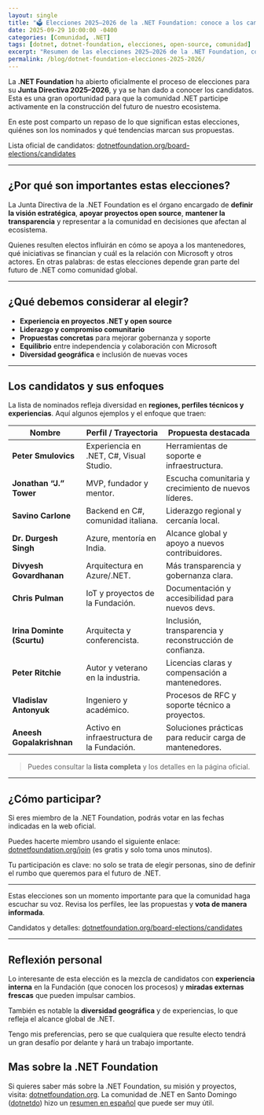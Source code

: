 ```yaml
---
layout: single
title: "🗳️ Elecciones 2025–2026 de la .NET Foundation: conoce a los candidatos"
date: 2025-09-29 10:00:00 -0400
categories: [Comunidad, .NET]
tags: [dotnet, dotnet-foundation, elecciones, open-source, comunidad]
excerpt: "Resumen de las elecciones 2025–2026 de la .NET Foundation, con contexto, candidatos destacados, tendencias y cómo participar."
permalink: /blog/dotnet-foundation-elecciones-2025-2026/
---
```


La **.NET Foundation** ha abierto oficialmente el proceso de elecciones para su **Junta Directiva 2025–2026**, y ya se han dado a conocer los candidatos. Esta es una gran oportunidad para que la comunidad .NET participe activamente en la construcción del futuro de nuestro ecosistema.  

En este post comparto un repaso de lo que significan estas elecciones, quiénes son los nominados y qué tendencias marcan sus propuestas.

Lista oficial de candidatos: [dotnetfoundation.org/board-elections/candidates](https://dotnetfoundation.org/board-elections/candidates)

---

## ¿Por qué son importantes estas elecciones?

La Junta Directiva de la .NET Foundation es el órgano encargado de **definir la visión estratégica**, **apoyar proyectos open source**, **mantener la transparencia** y representar a la comunidad en decisiones que afectan al ecosistema.  

Quienes resulten electos influirán en cómo se apoya a los mantenedores, qué iniciativas se financian y cuál es la relación con Microsoft y otros actores. En otras palabras: de estas elecciones depende gran parte del futuro de .NET como comunidad global.

---

## ¿Qué debemos considerar al elegir?

- **Experiencia en proyectos .NET y open source**  
- **Liderazgo y compromiso comunitario**  
- **Propuestas concretas** para mejorar gobernanza y soporte  
- **Equilibrio** entre independencia y colaboración con Microsoft  
- **Diversidad geográfica** e inclusión de nuevas voces

---

## Los candidatos y sus enfoques

La lista de nominados refleja diversidad en **regiones, perfiles técnicos y experiencias**. Aquí algunos ejemplos y el enfoque que traen:

| Nombre | Perfil / Trayectoria | Propuesta destacada |
|---|---|---|
| **Peter Smulovics** | Experiencia en .NET, C#, Visual Studio. | Herramientas de soporte e infraestructura. |
| **Jonathan “J.” Tower** | MVP, fundador y mentor. | Escucha comunitaria y crecimiento de nuevos líderes. |
| **Savino Carlone** | Backend en C#, comunidad italiana. | Liderazgo regional y cercanía local. |
| **Dr. Durgesh Singh** | Azure, mentoría en India. | Alcance global y apoyo a nuevos contribuidores. |
| **Divyesh Govardhanan** | Arquitectura en Azure/.NET. | Más transparencia y gobernanza clara. |
| **Chris Pulman** | IoT y proyectos de la Fundación. | Documentación y accesibilidad para nuevos devs. |
| **Irina Dominte (Scurtu)** | Arquitecta y conferencista. | Inclusión, transparencia y reconstrucción de confianza. |
| **Peter Ritchie** | Autor y veterano en la industria. | Licencias claras y compensación a mantenedores. |
| **Vladislav Antonyuk** | Ingeniero y académico. | Procesos de RFC y soporte técnico a proyectos. |
| **Aneesh Gopalakrishnan** | Activo en infraestructura de la Fundación. | Soluciones prácticas para reducir carga de mantenedores. |

> Puedes consultar la **lista completa** y los detalles en la página oficial.

---

## ¿Cómo participar?

Si eres miembro de la .NET Foundation, podrás votar en las fechas indicadas en la web oficial.  

Puedes hacerte miembro usando el siguiente enlace: [dotnetfoundation.org/join](https://dotnetfoundation.org/join) (es gratis y solo toma unos minutos).

Tu participación es clave: no solo se trata de elegir personas, sino de definir el rumbo que queremos para el futuro de .NET.

---

Estas elecciones son un momento importante para que la comunidad haga escuchar su voz. Revisa los perfiles, lee las propuestas y **vota de manera informada**.

Candidatos y detalles: [dotnetfoundation.org/board-elections/candidates](https://dotnetfoundation.org/board-elections/candidates)

---

## Reflexión personal

Lo interesante de esta elección es la mezcla de candidatos con **experiencia interna** en la Fundación (que conocen los procesos) y **miradas externas frescas** que pueden impulsar cambios.  

También es notable la **diversidad geográfica** y de experiencias, lo que refleja el alcance global de .NET.

Tengo mis preferencias, pero se que cualquiera que resulte electo tendrá un gran desafío por delante y hará un trabajo importante.

## Mas sobre la .NET Foundation

Si quieres saber más sobre la .NET Foundation, su misión y proyectos, visita: [dotnetfoundation.org](https://dotnetfoundation.org). La comunidad de .NET en Santo Domingo ([dotnetdo](https://www.meetup.com/dotnetdo/)) hizo un [resumen en español](https://www.youtube.com/watch?v=Mx_Jmn97Eko) que puede ser muy útil.
